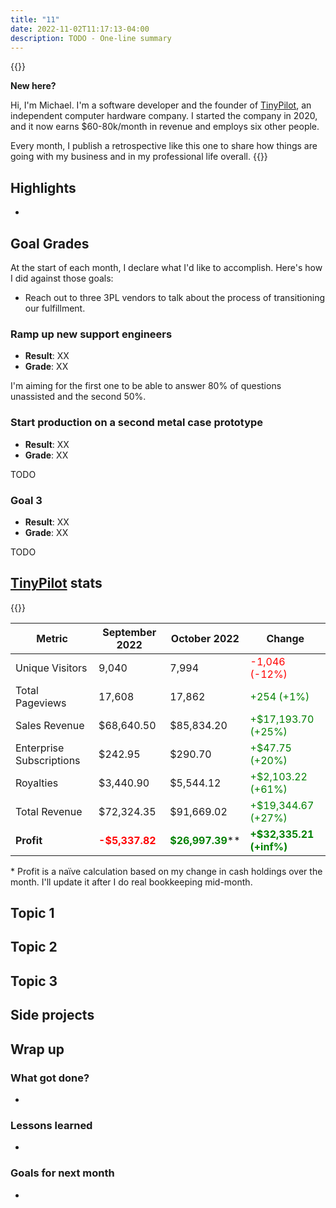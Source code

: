 ```yaml
---
title: "11"
date: 2022-11-02T11:17:13-04:00
description: TODO - One-line summary
---
```


{{<notice type="info">}}

**New here?**

Hi, I'm Michael. I'm a software developer and the founder of [TinyPilot](https://tinypilotkvm.com), an independent computer hardware company. I started the company in 2020, and it now earns $60-80k/month in revenue and employs six other people.

Every month, I publish a retrospective like this one to share how things are going with my business and in my professional life overall.
{{</notice>}}

## Highlights

-

## Goal Grades

At the start of each month, I declare what I'd like to accomplish. Here's how I did against those goals:

- Reach out to three 3PL vendors to talk about the process of transitioning our fulfillment.

### Ramp up new support engineers

- **Result**: XX
- **Grade**: XX

I'm aiming for the first one to be able to answer 80% of questions unassisted and the second 50%.

### Start production on a second metal case prototype

- **Result**: XX
- **Grade**: XX

TODO

### Goal 3

- **Result**: XX
- **Grade**: XX

TODO

## [TinyPilot](https://tinypilotkvm.com/?ref=mtlynch.io) stats

{{<revenue-graph project="tinypilot">}}

| Metric                   | September 2022                          | October 2022                                  | Change                                             |
| ------------------------ | --------------------------------------- | --------------------------------------------- | -------------------------------------------------- |
| Unique Visitors          | 9,040                                   | 7,994                                         | <font color="red">-1,046 (-12%)</font>             |
| Total Pageviews          | 17,608                                  | 17,862                                        | <font color="green">+254 (+1%)</font>              |
| Sales Revenue            | $68,640.50                              | $85,834.20                                    | <font color="green">+$17,193.70 (+25%)</font>      |
| Enterprise Subscriptions | $242.95                                 | $290.70                                       | <font color="green">+$47.75 (+20%)</font>          |
| Royalties                | $3,440.90                               | $5,544.12                                     | <font color="green">+$2,103.22 (+61%)</font>       |
| Total Revenue            | $72,324.35                              | $91,669.02                                    | <font color="green">+$19,344.67 (+27%)</font>      |
| **Profit**               | **<font color="red">-$5,337.82</font>** | **<font color="green">$26,997.39</font>**\*\* | **<font color="green">+$32,335.21 (+inf%)</font>** |

\* Profit is a naïve calculation based on my change in cash holdings over the month. I'll update it after I do real bookkeeping mid-month.

## Topic 1

## Topic 2

## Topic 3

## Side projects

## Wrap up

### What got done?

-

### Lessons learned

-

### Goals for next month

-
